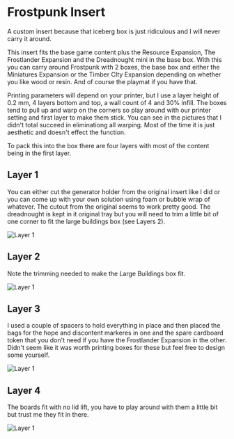 # Frostpunk Insert

A custom insert because that iceberg box is just ridiculous and I will never carry it around.

This insert fits the base game content plus the Resource Expansion, The Frostlander Expansion and the Dreadnought mini in the base box. With this you can carry around Frostpunk with 2 boxes, the base box and either the Miniatures Expansion or the Timber CIty Expansion depending on whether you like wood or resin. And of course the playmat if you have that.

Printing parameters will depend on your printer, but I use a layer height of 0.2 mm, 4 layers bottom and top, a wall count of 4 and 30% infill. The boxes tend to pull up and warp on the corners so play around with our printer setting and first layer to make them stick. You can see in the pictures that I didn't total succeed in eliminationg all warping. Most of the time it is just aesthetic and doesn't effect the function. 

To pack this into the box there are four layers with most of the content being in the first layer.

## Layer 1

You can either cut the generator holder from the original insert like I did or you can come up with your own solution using foam or bubble wrap of whatever. The cutout from the original seems to work pretty good. The dreadnought is kept in it original tray but you will need to trim a little bit of one corner to fit the large buildings box (see Layers 2).

![Layer 1](https://github.com/bdyer64/BoardGameInserts/blob/main/Frostpunk/images/Layer1.png)

## Layer 2

Note the trimming needed to make the Large Buildings box fit.

![Layer 1](https://github.com/bdyer64/BoardGameInserts/blob/main/Frostpunk/images/Layer2.png)

## Layer 3

I used a couple of spacers to hold everything in place and then placed the bags for the hope and discontent markeres in one and the spare cardboard token that you don't need if you have the Frostlander Expansion in the other. Didn't seem like it was worth printing boxes for these but feel free to design some yourself.

![Layer 1](https://github.com/bdyer64/BoardGameInserts/blob/main/Frostpunk/images/Layer3.png)

## Layer 4

The boards fit with no lid lift, you have to play around with them a little bit but trust me they fit in there.

![Layer 1](https://github.com/bdyer64/BoardGameInserts/blob/main/Frostpunk/images/Layer4.png)